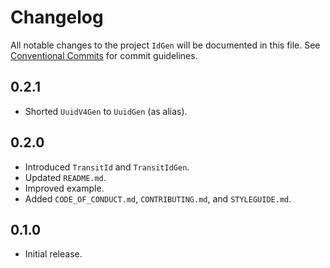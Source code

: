 # Changelog

All notable changes to the project `IdGen` will be documented in this file.
See [Conventional Commits](https://conventionalcommits.org) for commit guidelines.

## 0.2.1

- Shorted `UuidV4Gen` to `UuidGen` (as alias).

## 0.2.0

- Introduced `TransitId` and `TransitIdGen`.
- Updated `README.md`.
- Improved example.
- Added `CODE_OF_CONDUCT.md`, `CONTRIBUTING.md`, and `STYLEGUIDE.md`.

## 0.1.0

- Initial release.
